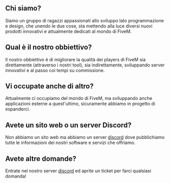 ## Chi siamo?
Siamo un gruppo di ragazzi appassionati allo sviluppo lato programmazione e design, che unendo le due cose, sta mettendo alla luce diversi nuovi prodotti innovativi e attualmente dedicati al mondo di FiveM.

## Qual è il nostro obbiettivo?
Il nostro obbiettivo è di migliorare la qualità dei players di FiveM sia direttamente (attraverso i nostri tool), sia indirettamente, sviluppando server innovativi e al passo coi tempi su commissione.

## Vi occupate anche di altro?
Attualmente ci occupiamo del mondo di FiveM, ma sviluppando anche applicazioni esterne a quest'ultimo, sicuramente abbiamo in progetto di espanderci.

## Avete un sito web o un server Discord?
Non abbiamo un sito web ma abbiamo un server [discord](https://discord.gg/UxsZeYFz7q) dove pubblichiamo tutte le informazioni dei nostri software e servizi che offriamo.

## Avete altre domande?
Entrate nel nostro server [discord](https://discord.gg/UxsZeYFz7q) ed aprite un ticket per farci qualsiasi domanda!
